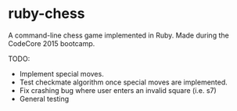 # ruby-chess
A command-line chess game implemented in Ruby. Made during the CodeCore 2015 bootcamp.


TODO:
- Implement special moves.
- Test checkmate algorithm once special moves are implemented.
- Fix crashing bug where user enters an invalid square (i.e. s7)
- General testing
